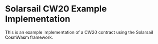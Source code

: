 # Solarsail CW20 Example Implementation
This is an example implementation of a CW20 contract using the Solarsail CosmWasm framework.
